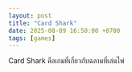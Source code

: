 ```yaml
---
layout: post
title: "Card Shark"
date: 2025-08-09 16:50:00 +0700
tags: [games]
---
```


Card Shark คือเกมที่เกี่ยวกับฉลามที่เล่นไพ่